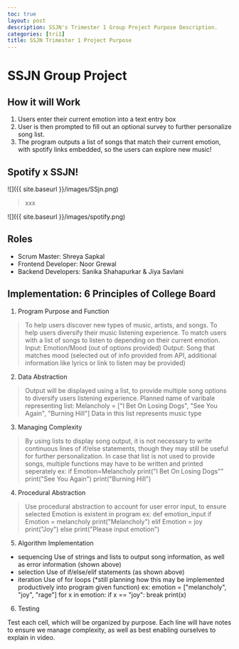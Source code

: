 ```yaml
---
toc: true
layout: post
description: SSJN's Trimester 1 Group Project Purpose Description.
categories: [tri1]
title: SSJN Trimester 1 Project Purpose
---
```


# SSJN Group Project

## How it will Work

1. Users enter their current emotion into a text entry box
2. User is then prompted to fill out an optional survey to further personalize song list.
3. The program outputs a list of songs that match their current emotion, with spotify links embedded, so the users can explore new music!

## Spotify x SSJN!

![]({{ site.baseurl }}/images/SSjn.png)

> xxx

![]({{ site.baseurl }}/images/spotify.png)

## Roles

- Scrum Master: Shreya Sapkal
- Frontend Developer: Noor Grewal
- Backend Developers: Sanika Shahapurkar & Jiya Savlani

## Implementation: 6 Principles of College Board

1. Program Purpose and Function

> To help users discover new types of music, artists, and songs. To help users diversify their music listening experience.
> To match users with a list of songs to listen to depending on their current emotion.
Input: Emotion/Mood (out of options provided)
Output: Song that matches mood (selected out of info provided from API, additional information like lyrics or link to listen may be provided)

2. Data Abstraction

> Output will be displayed using a list, to provide multiple song options to diversify users listening experience.
> Planned name of varibale representing list: 
Melancholy = ["I Bet On Losing Dogs", "See You Again", "Burning Hill"]
> Data in this list represents music type

3. Managing Complexity

> By using lists to display song output, it is not necessary to write continuous lines of if/else statements, though they may still be useful for further personalization. 
> In case that list is not used to provide songs, multiple functions may have to be written and printed seperately
ex: 
if Emotion=Melancholy
  print("I Bet On Losing Dogs""
  print("See You Again")
  print("Burning Hill")
  
4. Procedural Abstraction

> Use procedural abstraction to account for user error input, to ensure selected Emotion is existent in program
ex:
def emotion_input
  if Emotion = melancholy
    print("Melancholy")
  elif Emotion = joy
    print("Joy")
else
  print("Please input emotion")
    
5. Algorithm Implementation
- sequencing
Use of strings and lists to output song information, as well as error information (shown above)
- selection
Use of if/else/elif statements (as shown above)
- iteration
Use of for loops (*still planning how this may be implemented productively into program given function)
ex: 
emotion = ["melancholy", "joy", "rage"]
for x in emotion:
  if x == "joy":
    break
  print(x)

6. Testing

Test each cell, which will be organized by purpose. Each line will have notes to ensure we manage complexity, as well as best enabling ourselves to explain in video.


  
